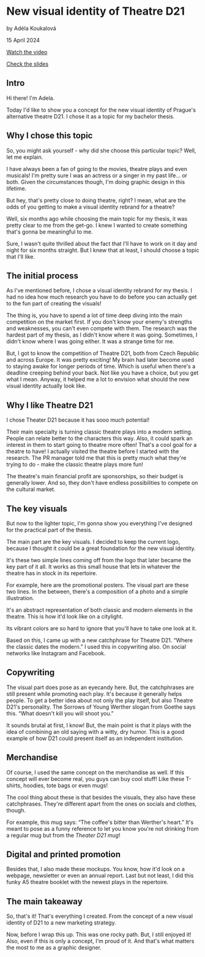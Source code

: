 # New visual identity of Theatre D21 

by Adéla Koukalová

15 April 2024


[Watch the video](images/thesis-lightning-talk-koukalova.mp4)

[Check the slides](images/thesis-lightning-talk-slides.pdf)

## Intro

Hi there! I'm Adela. 

Today I'd like to show you a concept for the new visual identity of Prague's alternative theatre D21. I chose it as a topic for my bachelor thesis.


## Why I chose this topic
So, you might ask yourself - why did she choose this particular topic? Well, let me explain.

I have always been a fan of going to the movies, theatre plays and even musicals! I'm pretty sure I was an actress or a singer in my past life... or both. Given the circumstances though, I'm doing graphic design in this lifetime.

But hey, that's pretty close to doing theatre, right? I mean, what are the odds of you getting to make a visual identity rebrand for a theatre? 

Well, six months ago while choosing the main topic for my thesis, it was pretty clear to me from the get-go. I knew I wanted to create something that's gonna be meaningful to me. 

Sure, I wasn't quite thrilled about the fact that I'll have to work on it day and night for six months straight. But I knew that at least, I should choose a topic that I'll like.

## The initial process
As I've mentioned before, I chose a visual identity rebrand for my thesis. I had no idea how much research you have to do before you can actually get to the fun part of creating the visuals!

The thing is, you have to spend a lot of time deep diving into the main competition on the market first. If you don't know your enemy's strengths and weaknesses, you can't even compete with them. The research was the hardest part of my thesis, as I didn't know where it was going. Sometimes, I didn't know where I was going either. It was a strange time for me. 

But, I got to know the competition of Theatre D21, both from Czech Republic and across Europe. It was pretty exciting! My brain had later become used to staying awake for longer periods of time. Which is useful when there's a deadline creeping behind your back. Not like you have a choice, but you get what I mean. Anyway, it helped me a lot to envision what should the new visual identity actually look like.

## Why I like Theatre D21
I chose Theater D21 because it has sooo much potential! 

Their main specialty is turning classic theatre plays into a modern setting. People can relate better to the characters this way. Also, it could spark an interest in them to start going to theatre more often! That's a cool goal for a theatre to have! I actually visited the theatre before I started with the research. The PR manager told me that this is pretty much what they're trying to do - make the classic theatre plays more fun!

The theatre's main financial profit are sponsorships, so their budget is generally lower. And so, they don't have endless possibilities to compete on the cultural market.

## The key visuals
But now to the lighter topic, I'm gonna show you everything I've designed for the practical part of the thesis.

The main part are the key visuals. I decided to keep the current logo, because I thought it could be a great foundation for the new visual identity. 

It's these two simple lines coming off from the logo that later became the key part of it all. It works as this small house that lets in whatever the theatre has in stock in its repertoire. 

For example, here are the promotional posters. The visual part are these two lines. In the between, there's a composition of a photo and a simple illustration. 

It's an abstract representation of both classic and modern elements in the theatre. This is how it'd look like on a citylight. 

Its vibrant colors are so hard to ignore that you'll have to take one look at it. 

Based on this, I came up with a new catchphrase for Theatre D21. “Where the classic dates the modern.” I used this in copywriting also. On social networks like Instagram and Facebook.

## Copywriting
The visual part does pose as an eyecandy here. But, the catchphrases are still present while promoting each play. It's because it generally helps people. To get a better idea about not only the play itself, but also Theatre D21's personality. The Sorrows of Young Werther slogan from Goethe says this. “What doesn't kill you will shoot you.” 

It sounds brutal at first, I know! But, the main point is that it plays with the idea of combining an old saying with a witty, dry humor. This is a good example of how D21 could present itself as an independent institution. 

## Merchandise
Of course, I used the same concept on the merchandise as well. If this concept will ever become real, you guys can buy cool stuff! Like these T-shirts, hoodies, tote bags or even mugs!

The cool thing about these is that besides the visuals, they also have these catchphrases. They're different apart from the ones on socials and clothes, though. 

For example, this mug says: “The coffee's bitter than Werther's heart.” It's meant to pose as a funny reference to let you know you're not drinking from a regular mug but from the *Theater D21 mug*! 

## Digital and printed promotion
Besides that, I also made these mockups. You know, how it'd look on a webpage, newsletter or even an annual report. Last but not least, I did this funky A5 theatre booklet with the newest plays in the repertoire.

## The main takeaway

So, that's it! That's everything I created. From the concept of a new visual identity of D21 to a new marketing strategy. 

Now, before I wrap this up. This was one rocky path. But, I still enjoyed it! Also, even if this is only a concept, I'm proud of it. 
And that's what matters the most to me as a graphic designer.

